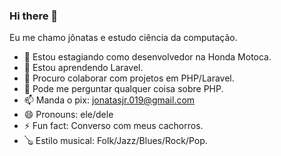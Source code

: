 ### Hi there 👋

Eu me chamo jônatas e estudo ciência da computação.


- 🔭 Estou estagiando como desenvolvedor na Honda Motoca.
- 🌱 Estou aprendendo Laravel.
- 👯 Procuro colaborar com projetos em PHP/Laravel.
- 💬 Pode me perguntar qualquer coisa sobre PHP.
- 📫 Manda o pix: jonatasjr.019@gmail.com
- 😄 Pronouns: ele/dele
- ⚡ Fun fact: Converso com meus cachorros.
- 🪕 Estilo musical: Folk/Jazz/Blues/Rock/Pop.
